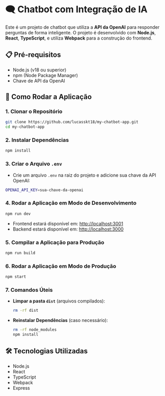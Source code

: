 # 🗨️ Chatbot com Integração de IA

Este é um projeto de chatbot que utiliza a **API da OpenAI** para responder perguntas de forma inteligente. O projeto é desenvolvido com **Node.js**, **React**, **TypeScript**, e utiliza **Webpack** para a construção do frontend.

## 📋 Pré-requisitos

- Node.js (v18 ou superior)
- npm (Node Package Manager)
- Chave de API da OpenAI

## 🚀 Como Rodar a Aplicação

### 1. Clonar o Repositório

```bash
git clone https://github.com/lucasskt18/my-chatbot-app.git
cd my-chatbot-app
```

### 2. Instalar Dependências

```bash
npm install
```

### 3. Criar o Arquivo `.env`

- Crie um arquivo `.env` na raiz do projeto e adicione sua chave da API OpenAI:

```bash
OPENAI_API_KEY=sua-chave-da-openai
```

### 4. Rodar a Aplicação em Modo de Desenvolvimento

```bash
npm run dev
```

- Frontend estará disponível em: [http://localhost:3001](http://localhost:3001)
- Backend estará disponível em: [http://localhost:3000](http://localhost:3000)

### 5. Compilar a Aplicação para Produção

```bash
npm run build
```

### 6. Rodar a Aplicação em Modo de Produção

```bash
npm start
```

### 7. Comandos Úteis

- **Limpar a pasta `dist`** (arquivos compilados):
  ```bash
  rm -rf dist
  ```
- **Reinstalar Dependências** (caso necessário):
  ```bash
  rm -rf node_modules
  npm install
  ```

## 🛠 Tecnologias Utilizadas

- Node.js
- React
- TypeScript
- Webpack
- Express
